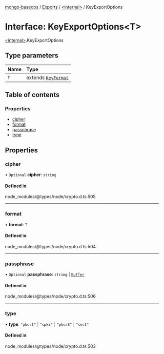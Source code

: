 [mongo-baseops](../README.md) / [Exports](../modules.md) / [\<internal\>](../modules/internal_.md) / KeyExportOptions

# Interface: KeyExportOptions\<T\>

[\<internal\>](../modules/internal_.md).KeyExportOptions

## Type parameters

| Name | Type |
| :------ | :------ |
| `T` | extends [`KeyFormat`](../modules/internal_.md#keyformat) |

## Table of contents

### Properties

- [cipher](internal_.KeyExportOptions.md#cipher)
- [format](internal_.KeyExportOptions.md#format)
- [passphrase](internal_.KeyExportOptions.md#passphrase)
- [type](internal_.KeyExportOptions.md#type)

## Properties

### cipher

• `Optional` **cipher**: `string`

#### Defined in

node_modules/@types/node/crypto.d.ts:505

___

### format

• **format**: `T`

#### Defined in

node_modules/@types/node/crypto.d.ts:504

___

### passphrase

• `Optional` **passphrase**: `string` \| [`Buffer`](internal_.Buffer.md)

#### Defined in

node_modules/@types/node/crypto.d.ts:506

___

### type

• **type**: ``"pkcs1"`` \| ``"spki"`` \| ``"pkcs8"`` \| ``"sec1"``

#### Defined in

node_modules/@types/node/crypto.d.ts:503
